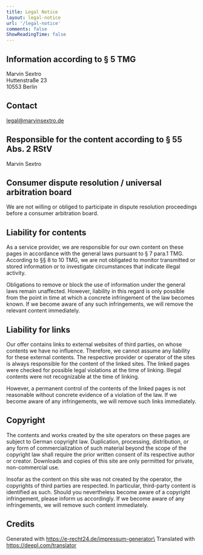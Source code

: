 ```yaml
---
title: Legal Notice
layout: legal-notice
url: '/legal-notice'
comments: false
ShowReadingTime: false
---
```


## Information according to § 5 TMG

Marvin Sextro\
Huttenstraße 23\
10553 Berlin

## Contact

legal@marvinsextro.de

## Responsible for the content according to § 55 Abs. 2 RStV

Marvin Sextro

## Consumer dispute resolution / universal arbitration board

We are not willing or obliged to participate in dispute resolution proceedings before a consumer arbitration board.

## Liability for contents

As a service provider, we are responsible for our own content on these pages in accordance with the general laws pursuant to § 7 para.1 TMG. According to §§ 8 to 10 TMG, we are not obligated to monitor transmitted or stored information or to investigate circumstances that indicate illegal activity.

Obligations to remove or block the use of information under the general laws remain unaffected. However, liability in this regard is only possible from the point in time at which a concrete infringement of the law becomes known. If we become aware of any such infringements, we will remove the relevant content immediately.

## Liability for links

Our offer contains links to external websites of third parties, on whose contents we have no influence. Therefore, we cannot assume any liability for these external contents. The respective provider or operator of the sites is always responsible for the content of the linked sites. The linked pages were checked for possible legal violations at the time of linking. Illegal contents were not recognizable at the time of linking.

However, a permanent control of the contents of the linked pages is not reasonable without concrete evidence of a violation of the law. If we become aware of any infringements, we will remove such links immediately.

## Copyright

The contents and works created by the site operators on these pages are subject to German copyright law. Duplication, processing, distribution, or any form of commercialization of such material beyond the scope of the copyright law shall require the prior written consent of its respective author or creator. Downloads and copies of this site are only permitted for private, non-commercial use.

Insofar as the content on this site was not created by the operator, the copyrights of third parties are respected. In particular, third-party content is identified as such. Should you nevertheless become aware of a copyright infringement, please inform us accordingly. If we become aware of any infringements, we will remove such content immediately.

## Credits
Generated with https://e-recht24.de/impressum-generator\
Translated with https://deepl.com/translator